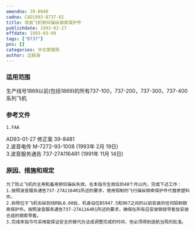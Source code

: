 ```yaml
---
amendno: 39-0940  
cadno: CAD1993-B737-02  
title: 改装飞机俯仰操纵钢索保护件  
publishdate: 1993-02-27  
effdate: 1993-03-09  
tags: ["B737"]  
pns: []  
categories: 华北管理局  
author: 边振海  
---
```

  
### 适用范围  
生产线号1869以前(包括1869)的所有737-100，737-200，737-300，737-400系列飞机  
  
<!--more-->  
### 参考文件  
    1.FAA  
AD93-01-27 修正案 39-8481  
    2.波音电传 M-7272-93-1008 (1993年 2月 19日)  
    3.波音服务通告 737-27A1164R1 (1991年 11月 14日)  
  
### 原因、措施和规定  
    为了防止飞机的主用和备用俯仰操纵失效，在本指令生效后的48个月以内，完成下述工作：  
    1.按照波音服务通告737-27A1164R1所述的要求，使用铝制的飞行操纵钢索保护件代替原塑料件。  
    2.拆除位于飞机右纵剖线RBL6.60处、机身站位BS947.5和967之间的以前安装的任何铝制钢索保护件。按照波音服务通告737-27A1164R1所述的要求，确保在所有应安装钢锁导套处安装合适的钢索导套。  
    3.完成本指令可采用能保证安全的替代办法或调整完成的时间，但必须得到适航当局的批准。  
  
  
